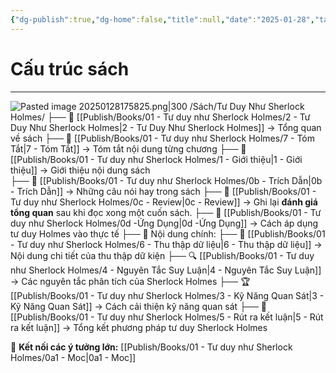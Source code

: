 ```yaml
---
{"dg-publish":true,"dg-home":false,"title":null,"date":"2025-01-28","tags":["sach","sach/tu-duy-nhu-sherlock-holmes"],"dg-path":"Books/01 -  Tư duy như Sherlock Holmes/0a - Index - Tư duy như Sherlock Holmes.md","permalink":"/books/01-tu-duy-nhu-sherlock-holmes/0a-index-tu-duy-nhu-sherlock-holmes/","dgPassFrontmatter":true,"updated":"2025-02-23T08:13:55.451+07:00"}
---
```


# Cấu trúc sách
---
![Pasted image 20250128175825.png|300](/img/user/src/Pasted%20image%2020250128175825.png)
/Sách/Tư Duy Như Sherlock Holmes/
  ├── 📖 [[Publish/Books/01 -  Tư duy như Sherlock Holmes/2 - Tư Duy Như Sherlock Holmes\|2 - Tư Duy Như Sherlock Holmes]] → Tổng quan về sách
  ├── 📝 [[Publish/Books/01 -  Tư duy như Sherlock Holmes/7 - Tóm Tắt\|7 - Tóm Tắt]] → Tóm tắt nội dung từng chương
  ├── 📝 [[Publish/Books/01 -  Tư duy như Sherlock Holmes/1 - Giới thiệu\|1 - Giới thiệu]] → Giới thiệu nội dung sách      
  ├── 💬 [[Publish/Books/01 -  Tư duy như Sherlock Holmes/0b - Trích Dẫn\|0b - Trích Dẫn]] → Những câu nói hay trong sách
  ├── 💬 [[Publish/Books/01 -  Tư duy như Sherlock Holmes/0c - Review\|0c - Review]] → Ghi lại **đánh giá tổng quan** sau khi đọc xong một cuốn sách.
  ├── 🎯 [[Publish/Books/01 -  Tư duy như Sherlock Holmes/0d -Ứng Dụng\|0d -Ứng Dụng]] → Cách áp dụng tư duy Holmes vào thực tế
  ├── 📖 Nội dung chính:
	  ├── 📖 [[Publish/Books/01 -  Tư duy như Sherlock Holmes/6 - Thu thập dữ liệu\|6 - Thu thập dữ liệu]] → Nội dung chi tiết của thu thập dữ kiện
	  ├── 🔍 [[Publish/Books/01 -  Tư duy như Sherlock Holmes/4 - Nguyên Tắc Suy Luận\|4 - Nguyên Tắc Suy Luận]] → Các nguyên tắc phân tích của Sherlock Holmes
	  ├── 🏆 [[Publish/Books/01 -  Tư duy như Sherlock Holmes/3 - Kỹ Năng Quan Sát\|3 - Kỹ Năng Quan Sát]] → Cách cải thiện kỹ năng quan sát
  ├── 🎯 [[Publish/Books/01 -  Tư duy như Sherlock Holmes/5 - Rút ra kết luận\|5 - Rút ra kết luận]] → Tổng kết phương pháp tư duy Sherlock Holmes


📌 **Kết nối các ý tưởng lớn:** [[Publish/Books/01 -  Tư duy như Sherlock Holmes/0a1 - Moc\|0a1 - Moc]]